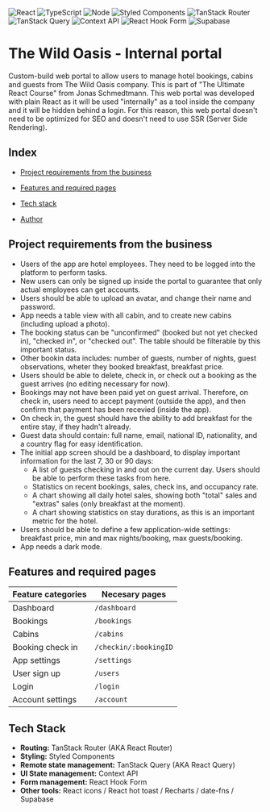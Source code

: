 ![React](https://img.shields.io/badge/React-20232A?style=for-the-badge&logo=react&logoColor=61DAFB)
![TypeScript](https://img.shields.io/badge/TypeScript-007ACC?style=for-the-badge&logo=typescript&logoColor=white)
![Node](https://img.shields.io/badge/Node.js-43853D?style=for-the-badge&logo=node.js&logoColor=white)
![Styled Components](https://img.shields.io/badge/styled%20components-482563?style=for-the-badge&logo=styledcomponents&logoColor=white)
![TanStack Router](https://img.shields.io/badge/tanstack%20router-11B981?style=for-the-badge&logo=reactrouter&logoColor=white)
![TanStack Query](https://img.shields.io/badge/tanstack%20query-EF4444?style=for-the-badge&logo=reactquery&logoColor=white)
![Context API](https://img.shields.io/badge/context%20api-20232A?style=for-the-badge&logo=react&logoColor=61DAFB)
![React Hook Form](https://img.shields.io/badge/react%20hook%20form-EC5990?style=for-the-badge&logo=reacthookform&logoColor=white)
![Supabase](https://img.shields.io/badge/supabase-3DCF8E?style=for-the-badge&logo=supabase&logoColor=white)

# The Wild Oasis - Internal portal
Custom-build web portal to allow users to manage hotel bookings, cabins and guests from The Wild Oasis company. This is part of "The Ultimate React Course" from Jonas Schmedtmann.
This web portal was developed with plain React as it will be used "internally" as a tool inside the company and it will be hidden behind a login. For this reason, this web portal doesn't need to be optimized for SEO and doesn't need to use SSR (Server Side Rendering).

## Index

* [Project requirements from the business](#project-requirements-from-the-business)

* [Features and required pages](#features-and-required-pages)

* [Tech stack](#tech-stack)

* [Author](#author)

## Project requirements from the business
- Users of the app are hotel employees. They need to be logged into the platform to perform tasks.
- New users can only be signed up inside the portal to guarantee that only actual employees can get accounts.
- Users should be able to upload an avatar, and change their name and password.
- App needs a table view with all cabin, and to create new cabins (including upload a photo).
- The booking status can be "unconfirmed" (booked but not yet checked in), "checked in", or "checked out". The table should be filterable by this important status.
- Other bookin data includes: number of guests, number of nights, guest observations, wheter they booked breakfast, breakfast price.
- Users should be able to delete, check in, or check out a booking as the guest arrives (no editing necessary for now).
- Bookings may not have been paid yet on guest arrival. Therefore, on check in, users need to accept payment (outside the app), and then confirm that payment has been recevied (inside the app).
- On check in, the guest should have the ability to add breakfast for the entire stay, if they hadn't already.
- Guest data should contain: full name, email, national ID, nationality, and a country flag for easy identification.
- The initial app screen should be a dashboard, to display important information for the last 7, 30 or 90 days:
  - A list of guests checking in and out on the current day. Users should be able to perform these tasks from here.
  - Statistics on recent bookings, sales, check ins, and occupancy rate.
  - A chart showing all daily hotel sales, showing both "total" sales and "extras" sales (only breakfast at the moment).
  - A chart showing statistics on stay durations, as this is an important metric for the hotel.
- Users should be able to define a few application-wide settings: breakfast price, min and max nights/booking, max guests/booking.
- App needs a dark mode.

## Features and required pages
| **Feature categories** | **Necesary pages**    |
| ---------------------- | --------------------- |
| Dashboard              | `/dashboard`          |
| Bookings               | `/bookings`           |
| Cabins                 | `/cabins`             |
| Booking check in       | `/checkin/:bookingID` |
| App settings           | `/settings`           |
| User sign up           | `/users`              |
| Login                  | `/login`              |
| Account settings       | `/account`            |

## Tech Stack
- **Routing:** TanStack Router (AKA React Router)
- **Styling:** Styled Components
- **Remote state management:** TanStack Query (AKA React Query)
- **UI State management:** Context API
- **Form management:** React Hook Form
- **Other tools:** React icons / React hot toast / Recharts / date-fns / Supabase
